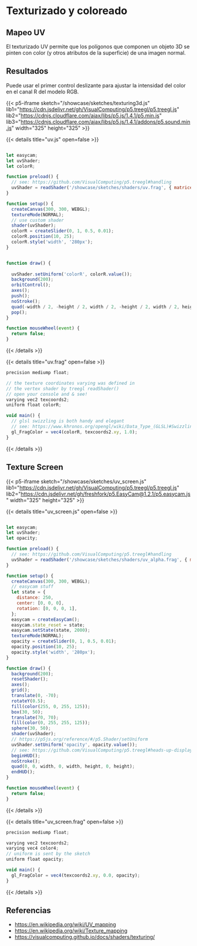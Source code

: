 # Texturizado y coloreado

## Mapeo UV
El texturizado UV permite que los polígonos que componen un objeto 3D se pinten con color (y otros atributos de la superficie) de una imagen normal. 


## Resultados 

Puede usar el primer control deslizante para ajustar la intensidad del color en el canal R del modelo RGB. 


{{< p5-iframe sketch="/showcase/sketches/texturing3d.js" lib1="https://cdn.jsdelivr.net/gh/VisualComputing/p5.treegl/p5.treegl.js"  lib2="https://cdnjs.cloudflare.com/ajax/libs/p5.js/1.4.1/p5.min.js" lib3="https://cdnjs.cloudflare.com/ajax/libs/p5.js/1.4.1/addons/p5.sound.min.js"  width="325" height="325" >}}

{{< details title="uv.js" open=false >}}
```js

let easycam;
let uvShader;
let colorR;

function preload() {
  // see: https://github.com/VisualComputing/p5.treegl#handling
  uvShader = readShader('/showcase/sketches/shaders/uv.frag', { matrices: Tree.pmvMatrix, varyings: Tree.texcoords2 });
}

function setup() {
  createCanvas(300, 300, WEBGL);
  textureMode(NORMAL);
  // use custom shader
  shader(uvShader);
  colorR = createSlider(0, 1, 0.5, 0.01);
  colorR.position(10, 25);
  colorR.style('width', '280px');
}


function draw() {
  
  uvShader.setUniform('colorR', colorR.value());
  background(200);
  orbitControl();
  axes();
  push();
  noStroke();
  quad(-width / 2, -height / 2, width / 2, -height / 2, width / 2, height / 2, -width / 2, height / 2);
  pop();
}

function mouseWheel(event) {
  return false;
}


```
{{< /details >}}


{{< details title="uv.frag" open=false >}}
```js
precision mediump float;

// the texture coordinates varying was defined in 
// the vertex shader by treegl readShader()
// open your console and & see!
varying vec2 texcoords2;
uniform float colorR;

void main() {
  // glsl swizzling is both handy and elegant
  // see: https://www.khronos.org/opengl/wiki/Data_Type_(GLSL)#Swizzling
  gl_FragColor = vec4(colorR, texcoords2.xy, 1.0);
}

```
{{< /details >}}

## Texture Screen 

{{< p5-iframe sketch="/showcase/sketches/uv_screen.js" lib1="https://cdn.jsdelivr.net/gh/VisualComputing/p5.treegl/p5.treegl.js"  lib2="https://cdn.jsdelivr.net/gh/freshfork/p5.EasyCam@1.2.1/p5.easycam.js" width="325" height="325" >}}

{{< details title="uv_screen.js" open=false >}}
```js

let easycam;
let uvShader;
let opacity;

function preload() {
  // see: https://github.com/VisualComputing/p5.treegl#handling
  uvShader = readShader('/showcase/sketches/shaders/uv_alpha.frag', { matrices: Tree.pmvMatrix, varyings: Tree.texcoords2 });
}

function setup() {
  createCanvas(300, 300, WEBGL);
  // easycam stuff
  let state = {
    distance: 250,           
    center: [0, 0, 0],       
    rotation: [0, 0, 0, 1],  
  };
  easycam = createEasyCam();
  easycam.state_reset = state;   
  easycam.setState(state, 2000); 
  textureMode(NORMAL);
  opacity = createSlider(0, 1, 0.5, 0.01);
  opacity.position(10, 25);
  opacity.style('width', '280px');
}

function draw() {
  background(200);
  resetShader();
  axes();
  grid();
  translate(0, -70);
  rotateY(0.5);
  fill(color(255, 0, 255, 125));
  box(30, 50);
  translate(70, 70);
  fill(color(0, 255, 255, 125));
  sphere(30, 50);
  shader(uvShader);
  // https://p5js.org/reference/#/p5.Shader/setUniform
  uvShader.setUniform('opacity', opacity.value());
  // see: https://github.com/VisualComputing/p5.treegl#heads-up-display
  beginHUD();
  noStroke();
  quad(0, 0, width, 0, width, height, 0, height);
  endHUD();
}

function mouseWheel(event) {
  return false;
}

```
{{< /details >}}


{{< details title="uv_screen.frag" open=false >}}
```js
precision mediump float;

varying vec2 texcoords2;
varying vec4 color4;
// uniform is sent by the sketch
uniform float opacity;

void main() {
  gl_FragColor = vec4(texcoords2.xy, 0.0, opacity);
}

```
{{< /details >}}

## Referencias

- https://en.wikipedia.org/wiki/UV_mapping
- https://en.wikipedia.org/wiki/Texture_mapping
- https://visualcomputing.github.io/docs/shaders/texturing/